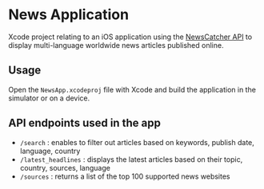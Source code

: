 # News Application

Xcode project relating to an iOS application using the [NewsCatcher API](https://newscatcherapi.com/) to display multi-language worldwide news articles published online.

## Usage

Open the `NewsApp.xcodeproj` file with Xcode and build the application in the simulator or on a device.

## API endpoints used in the app

- `/search` : enables to filter out articles based on keywords, publish date, language, country
- `/latest_headlines` : displays the latest articles based on their topic, country, sources, language
- `/sources` : returns a list of the top 100 supported news websites
